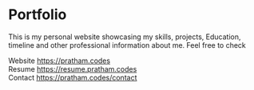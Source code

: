 # Portfolio

This is my personal website showcasing my skills, projects, Education, timeline and other professional information about me.
Feel free to check 

Website https://pratham.codes <br />
Resume https://resume.pratham.codes <br />
Contact https://pratham.codes/contact <br />

